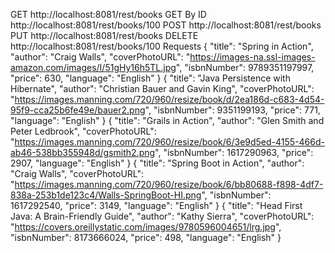 GET
http://localhost:8081/rest/books
GET By ID
http://localhost:8081/rest/books/100
POST
http://localhost:8081/rest/books
PUT
http://localhost:8081/rest/books
DELETE
http://localhost:8081/rest/books/100
Requests
{
    "title": "Spring in Action",
    "author": "Craig Walls",
    "coverPhotoURL": "https://images-na.ssl-images-amazon.com/images/I/51gHy16h5TL.jpg",
    "isbnNumber": 9789351197997,
    "price": 630,
    "language": "English"
}
{
    "title": "Java Persistence with Hibernate",
    "author": "Christian Bauer and Gavin King",
    "coverPhotoURL": "https://images.manning.com/720/960/resize/book/d/2ea186d-c683-4d54-95f9-cca25b6fe49e/bauer2.png",
    "isbnNumber": 9351199193,
    "price": 771,
    "language": "English"
}
{
    "title": "Grails in Action",
    "author": "Glen Smith and Peter Ledbrook",
    "coverPhotoURL": "https://images.manning.com/720/960/resize/book/6/3e9d5ed-4155-466d-ab46-538bb355948d/gsmith2.png",
    "isbnNumber": 1617290963,
    "price": 2907,
    "language": "English"
}
{
    "title": "Spring Boot in Action",
    "author": "Craig Walls",
    "coverPhotoURL": "https://images.manning.com/720/960/resize/book/6/bb80688-f898-4df7-838a-253b1de123c4/Walls-SpringBoot-HI.png",
    "isbnNumber": 1617292540,
    "price": 3149,
    "language": "English"
}
{
    "title": "Head First Java: A Brain-Friendly Guide",
    "author": "Kathy Sierra",
    "coverPhotoURL": "https://covers.oreillystatic.com/images/9780596004651/lrg.jpg",
    "isbnNumber": 8173666024,
    "price": 498,
    "language": "English"
}
